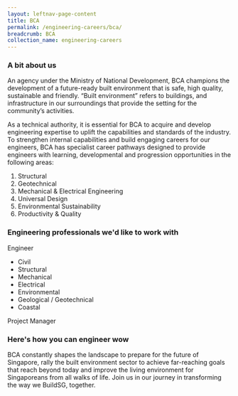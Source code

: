 ```yaml
---
layout: leftnav-page-content
title: BCA
permalink: /engineering-careers/bca/
breadcrumb: BCA
collection_name: engineering-careers
---
```


### A bit about us

An agency under the Ministry of National Development, BCA champions the development of a future-ready built environment that is safe, high quality, sustainable and friendly. “Built environment” refers to buildings, and infrastructure in our surroundings that provide the setting for the community’s activities. 

As a technical authority, it is essential for BCA to acquire and develop engineering expertise to uplift the capabilities and standards of the industry. To strengthen internal capabilities and build engaging careers for our engineers, BCA has specialist career pathways designed to provide engineers with learning, developmental and progression opportunities in the following areas:

1.	Structural 
2.	Geotechnical
3.	Mechanical & Electrical Engineering
4.	Universal Design
5.	Environmental Sustainability
6.	Productivity & Quality

### Engineering professionals we'd like to work with
Engineer
- Civil
- Structural
- Mechanical
- Electrical
- Environmental
- Geological / Geotechnical
- Coastal

Project Manager

### Here's how you can engineer wow

BCA constantly shapes the landscape to prepare for the future of Singapore, rally the built environment sector to achieve far-reaching goals that reach beyond today and improve the living environment for Singaporeans from all walks of life.
Join us in our journey in transforming the way we BuildSG, together.

